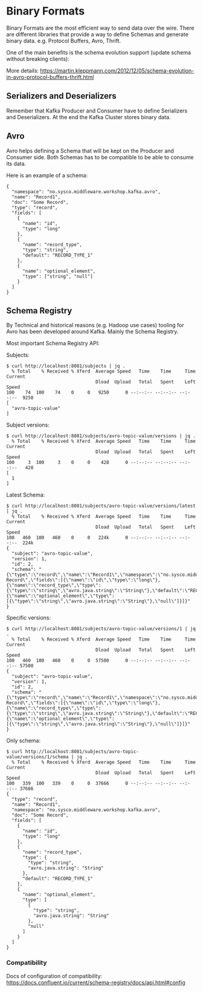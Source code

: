 # Binary Formats

Binary Formats are the most efficient way to send data over the wire. There are different libraries
that provide a way to define Schemas and generate binary data. e.g. Protocol Buffers, Avro, Thrift.

One of the main benefits is the schema evolution support (update schema without breaking clients):

More details: https://martin.kleppmann.com/2012/12/05/schema-evolution-in-avro-protocol-buffers-thrift.html

## Serializers and Deserializers

Remember that Kafka Producer and Consumer have to define Serializers and Deserializers. At the end
the Kafka Cluster stores binary data. 

## Avro

Avro helps defining a Schema that will be kept on the Producer and Consumer side. Both Schemas has to 
be compatible to be able to consume its data. 

Here is an example of a schema: 

```
{
  "namespace": "no.sysco.middleware.workshop.kafka.avro",
  "name": "Record1",
  "doc": "Some Record",
  "type": "record",
  "fields": [
    {
      "name": "id",
      "type": "long"
    },
    {
      "name": "record_type",
      "type": "string",
      "default": "RECORD_TYPE_1"
    },
    {
      "name": "optional_element",
      "type": ["string", "null"]
    }
  ]
}
```

## Schema Registry

By Technical and historical reasons (e.g. Hadoop use cases) tooling for Avro has been developed around
Kafka. Mainly the Schema Registry.

Most important Schema Registry API:

Subjects: 

```
$ curl http://localhost:8081/subjects | jq .
  % Total    % Received % Xferd  Average Speed   Time    Time     Time  Current
                                 Dload  Upload   Total   Spent    Left  Speed
100    74  100    74    0     0   9250      0 --:--:-- --:--:-- --:--:--  9250
[
  "avro-topic-value"
]

```

Subject versions:

```
$ curl http://localhost:8081/subjects/avro-topic-value/versions | jq .
  % Total    % Received % Xferd  Average Speed   Time    Time     Time  Current
                                 Dload  Upload   Total   Spent    Left  Speed
100     3  100     3    0     0    428      0 --:--:-- --:--:-- --:--:--   428
[
  1
]
```

Latest Schema:

```
$ curl http://localhost:8081/subjects/avro-topic-value/versions/latest | jq .
  % Total    % Received % Xferd  Average Speed   Time    Time     Time  Current
                                 Dload  Upload   Total   Spent    Left  Speed
100   460  100   460    0     0   224k      0 --:--:-- --:--:-- --:--:--  224k
{
  "subject": "avro-topic-value",
  "version": 1,
  "id": 2,
  "schema": "{\"type\":\"record\",\"name\":\"Record1\",\"namespace\":\"no.sysco.middleware.workshop.kafka.avro\",\"doc\":\"Some Record\",\"fields\":[{\"name\":\"id\",\"type\":\"long\"},{\"name\":\"record_type\",\"type\":{\"type\":\"string\",\"avro.java.string\":\"String\"},\"default\":\"RECORD_TYPE_1\"},{\"name\":\"optional_element\",\"type\":[{\"type\":\"string\",\"avro.java.string\":\"String\"},\"null\"]}]}"
}
```

Specific versions:

```
$ curl http://localhost:8081/subjects/avro-topic-value/versions/1 | jq .
  % Total    % Received % Xferd  Average Speed   Time    Time     Time  Current
                                 Dload  Upload   Total   Spent    Left  Speed
100   460  100   460    0     0  57500      0 --:--:-- --:--:-- --:--:-- 57500
{
  "subject": "avro-topic-value",
  "version": 1,
  "id": 2,
  "schema": "{\"type\":\"record\",\"name\":\"Record1\",\"namespace\":\"no.sysco.middleware.workshop.kafka.avro\",\"doc\":\"Some Record\",\"fields\":[{\"name\":\"id\",\"type\":\"long\"},{\"name\":\"record_type\",\"type\":{\"type\":\"string\",\"avro.java.string\":\"String\"},\"default\":\"RECORD_TYPE_1\"},{\"name\":\"optional_element\",\"type\":[{\"type\":\"string\",\"avro.java.string\":\"String\"},\"null\"]}]}"
}
```

Only schema:

```
$ curl http://localhost:8081/subjects/avro-topic-value/versions/1/schema | jq .
  % Total    % Received % Xferd  Average Speed   Time    Time     Time  Current
                                 Dload  Upload   Total   Spent    Left  Speed
100   339  100   339    0     0  37666      0 --:--:-- --:--:-- --:--:-- 37666
{
  "type": "record",
  "name": "Record1",
  "namespace": "no.sysco.middleware.workshop.kafka.avro",
  "doc": "Some Record",
  "fields": [
    {
      "name": "id",
      "type": "long"
    },
    {
      "name": "record_type",
      "type": {
        "type": "string",
        "avro.java.string": "String"
      },
      "default": "RECORD_TYPE_1"
    },
    {
      "name": "optional_element",
      "type": [
        {
          "type": "string",
          "avro.java.string": "String"
        },
        "null"
      ]
    }
  ]
}
```

### Compatibility

Docs of configuration of compatibility: https://docs.confluent.io/current/schema-registry/docs/api.html#config


